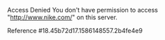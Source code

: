 Access Denied You don't have permission to access "http://www.nike.com/" on this server.

Reference #18.45b72d17.1586148557.2b4fe4e9